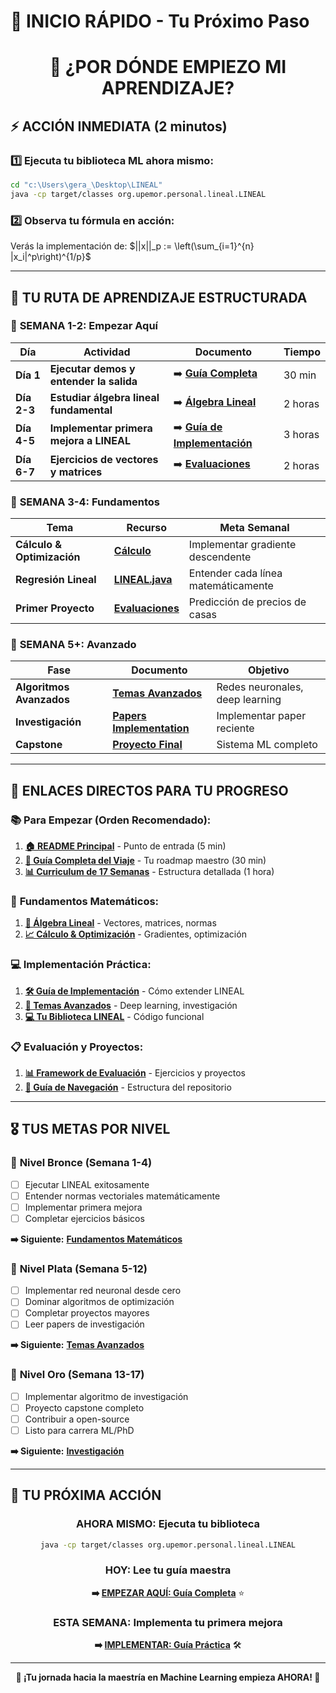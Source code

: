 # 🎯 INICIO RÁPIDO - Tu Próximo Paso

<div align="center">

# 🚀 **¿POR DÓNDE EMPIEZO MI APRENDIZAJE?**

</div>

## ⚡ **ACCIÓN INMEDIATA (2 minutos)**

### 1️⃣ **Ejecuta tu biblioteca ML ahora mismo:**
```bash
cd "c:\Users\gera_\Desktop\LINEAL"
java -cp target/classes org.upemor.personal.lineal.LINEAL
```

### 2️⃣ **Observa tu fórmula en acción:**
Verás la implementación de: $||x||_p := \left(\sum_{i=1}^{n} |x_i|^p\right)^{1/p}$

---

## 📖 **TU RUTA DE APRENDIZAJE ESTRUCTURADA**

### 🎯 **SEMANA 1-2: Empezar Aquí**
| Día | Actividad | Documento | Tiempo |
|-----|-----------|-----------|--------|
| **Día 1** | **Ejecutar demos y entender la salida** | ➡️ **[Guía Completa](README_COMPLETE_JOURNEY.md)** | 30 min |
| **Día 2-3** | **Estudiar álgebra lineal fundamental** | ➡️ **[Álgebra Lineal](mathematical_foundations/01_linear_algebra.md)** | 2 horas |
| **Día 4-5** | **Implementar primera mejora a LINEAL** | ➡️ **[Guía de Implementación](practical_implementations/implementation_guide.md)** | 3 horas |
| **Día 6-7** | **Ejercicios de vectores y matrices** | ➡️ **[Evaluaciones](assessments/assessment_framework.md)** | 2 horas |

### 🎯 **SEMANA 3-4: Fundamentos**
| Tema | Recurso | Meta Semanal |
|------|---------|--------------|
| **Cálculo & Optimización** | **[Cálculo](mathematical_foundations/02_calculus_optimization.md)** | Implementar gradiente descendente |
| **Regresión Lineal** | **[LINEAL.java](src/main/java/org/upemor/personal/lineal/LINEAL.java)** | Entender cada línea matemáticamente |
| **Primer Proyecto** | **[Evaluaciones](assessments/assessment_framework.md)** | Predicción de precios de casas |

### 🎯 **SEMANA 5+: Avanzado**
| Fase | Documento | Objetivo |
|------|-----------|----------|
| **Algoritmos Avanzados** | **[Temas Avanzados](advanced_topics/advanced_ml_path.md)** | Redes neuronales, deep learning |
| **Investigación** | **[Papers Implementation](advanced_topics/advanced_ml_path.md#research-paper-implementation-challenge)** | Implementar paper reciente |
| **Capstone** | **[Proyecto Final](assessments/assessment_framework.md#capstone-end-to-end-ml-system)** | Sistema ML completo |

---

## 🎯 **ENLACES DIRECTOS PARA TU PROGRESO**

### 📚 **Para Empezar (Orden Recomendado):**
1. **[🏠 README Principal](README.md)** - Punto de entrada (5 min)
2. **[📖 Guía Completa del Viaje](README_COMPLETE_JOURNEY.md)** - Tu roadmap maestro (30 min)
3. **[📊 Curriculum de 17 Semanas](ML_LEARNING_PATH.md)** - Estructura detallada (1 hora)

### 🔢 **Fundamentos Matemáticos:**
1. **[📐 Álgebra Lineal](mathematical_foundations/01_linear_algebra.md)** - Vectores, matrices, normas
2. **[📈 Cálculo & Optimización](mathematical_foundations/02_calculus_optimization.md)** - Gradientes, optimización

### 💻 **Implementación Práctica:**
1. **[🛠️ Guía de Implementación](practical_implementations/implementation_guide.md)** - Cómo extender LINEAL
2. **[🧠 Temas Avanzados](advanced_topics/advanced_ml_path.md)** - Deep learning, investigación
3. **[💻 Tu Biblioteca LINEAL](src/main/java/org/upemor/personal/lineal/LINEAL.java)** - Código funcional

### 📋 **Evaluación y Proyectos:**
1. **[📊 Framework de Evaluación](assessments/assessment_framework.md)** - Ejercicios y proyectos
2. **[📁 Guía de Navegación](FILE_GUIDE.md)** - Estructura del repositorio

---

## 🎖️ **TUS METAS POR NIVEL**

### 🥉 **Nivel Bronce (Semana 1-4)**
- [ ] Ejecutar LINEAL exitosamente
- [ ] Entender normas vectoriales matemáticamente
- [ ] Implementar primera mejora
- [ ] Completar ejercicios básicos

**➡️ Siguiente:** **[Fundamentos Matemáticos](mathematical_foundations/01_linear_algebra.md)**

### 🥈 **Nivel Plata (Semana 5-12)**
- [ ] Implementar red neuronal desde cero
- [ ] Dominar algoritmos de optimización
- [ ] Completar proyectos mayores
- [ ] Leer papers de investigación

**➡️ Siguiente:** **[Temas Avanzados](advanced_topics/advanced_ml_path.md)**

### 🥇 **Nivel Oro (Semana 13-17)**
- [ ] Implementar algoritmo de investigación
- [ ] Proyecto capstone completo
- [ ] Contribuir a open-source
- [ ] Listo para carrera ML/PhD

**➡️ Siguiente:** **[Investigación](advanced_topics/advanced_ml_path.md#research-paper-implementation-challenge)**

---

## 🚀 **TU PRÓXIMA ACCIÓN**

<div align="center">

### **AHORA MISMO: Ejecuta tu biblioteca**
```bash
java -cp target/classes org.upemor.personal.lineal.LINEAL
```

### **HOY: Lee tu guía maestra**
**➡️ [EMPEZAR AQUÍ: Guía Completa](README_COMPLETE_JOURNEY.md)** ⭐

### **ESTA SEMANA: Implementa tu primera mejora**
**➡️ [IMPLEMENTAR: Guía Práctica](practical_implementations/implementation_guide.md)** 🛠️

---

**🌟 ¡Tu jornada hacia la maestría en Machine Learning empieza AHORA! 🌟**

</div>